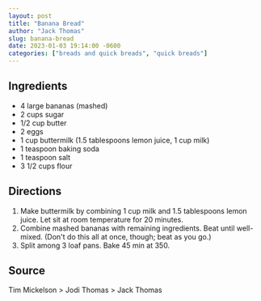 ```yaml
---
layout: post
title: "Banana Bread"
author: "Jack Thomas"
slug: banana-bread
date: 2023-01-03 19:14:00 -0600
categories: ["breads and quick breads", "quick breads"]
---
```


## Ingredients

- 4 large bananas (mashed)
- 2 cups sugar
- 1/2 cup butter
- 2 eggs
- 1 cup buttermilk (1.5 tablespoons lemon juice, 1 cup milk)
- 1 teaspoon baking soda
- 1 teaspoon salt
- 3 1/2 cups flour

## Directions

1. Make buttermilk by combining 1 cup milk and 1.5 tablespoons lemon juice. Let sit at room temperature for 20 minutes.
2. Combine mashed bananas with remaining ingredients. Beat until well-mixed. (Don't do this all at once, though; beat as you go.)
3. Split among 3 loaf pans. Bake 45 min at 350.

## Source

Tim Mickelson > Jodi Thomas > Jack Thomas
